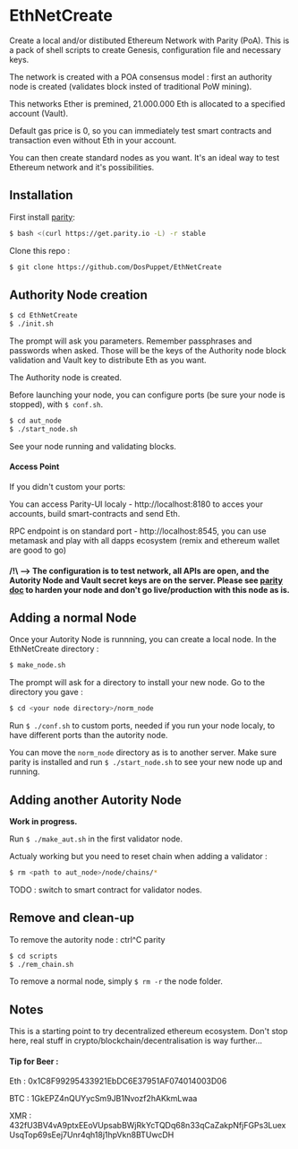 # EthNetCreate
Create a local and/or distibuted Ethereum Network with Parity (PoA).
This is a pack of shell scripts to create Genesis, configuration file and necessary keys.

The network is created with a POA consensus model : first an authority node is created (validates block insted of traditional PoW mining). 

This networks Ether is premined, 21.000.000 Eth is allocated to a specified account (Vault).

Default gas price is 0, so you can immediately test smart contracts and transaction even without Eth in your account.

You can then create standard nodes as you want. It's an ideal way to test Ethereum network and it's possibilities.

## Installation 

First install [parity](https://github.com/paritytech/parity):

```bash
$ bash <(curl https://get.parity.io -L) -r stable
```

Clone this repo :
```bash
$ git clone https://github.com/DosPuppet/EthNetCreate
```

## Authority Node creation

```bash
$ cd EthNetCreate
$ ./init.sh
```

The prompt will ask you parameters. Remember passphrases and passwords when asked. Those will be the keys of the Authority node block validation and Vault key to distribute Eth as you want.

The Authority node is created.


Before launching your node, you can configure ports (be sure your node is stopped), with ```$ conf.sh```.

```bash
$ cd aut_node
$ ./start_node.sh
```

See your node running and validating blocks.


#### Access Point

If you didn't custom your ports: 

You can access Parity-UI localy - http://localhost:8180 to acces your accounts, build smart-contracts and send Eth.

RPC endpoint is on standard port - http://localhost:8545, you can use metamask and play with all dapps ecosystem (remix and ethereum wallet are good to go)

#### /!\ --> The configuration is to test network, all APIs are open, and the Autority Node and Vault secret keys are on the server. Please see [parity doc](https://wiki.parity.io/) to harden your node and don't go live/production with this node as is.

## Adding a normal Node

Once your Autority Node is runnning, you can create a local node. 
In the EthNetCreate directory :

```bash
$ make_node.sh
```
The prompt will ask for a directory to install your new node.
Go to the directory you gave :

```bash
$ cd <your node directory>/norm_node
````

Run ```$ ./conf.sh``` to custom ports, needed if you run your node localy, to have different ports than the autority node.

You can move the ```norm_node``` directory as is to another server. Make sure parity is installed and run ```$ ./start_node.sh``` to see your new node up and running.

## Adding another Autority Node

**Work in progress.** 

Run ```$ ./make_aut.sh``` in the first validator node.

Actualy working but you need to reset chain when adding a validator :
```bash
$ rm <path to aut_node>/node/chains/*
```

TODO : switch to smart contract for validator nodes.

## Remove and clean-up

To remove the autority node :
ctrl^C parity

```bash
$ cd scripts
$ ./rem_chain.sh
```

To remove a normal node, simply ```$ rm -r``` the node folder.

## Notes

This is a starting point to try decentralized ethereum ecosystem. Don't stop here, real stuff in crypto/blockchain/decentralisation is way further...


#### Tip for Beer :

Eth : 0x1C8F99295433921EbDC6E37951AF074014003D06

BTC : 1GkEPZ4nQUYycSm9JB1Nvozf2hAKkmLwaa

XMR : 432fU3BV4vA9ptxEEoVUpsabBWjRkYcTQDq68n33qCaZakpNfjFGPs3LuexUsqTop69sEej7Unr4qh18j1hpVkn8BTUwcDH








